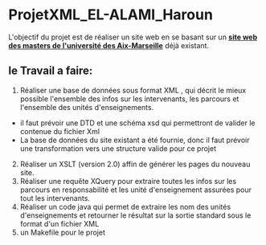 # ProjetXML_EL-ALAMI_Haroun
L'objectif du projet est de réaliser un site web en se basant sur un **[site web des masters de l'université des Aix-Marseille](http://masterinfo.univ-mrs.fr/)** déjà existant.
## le Travail a faire: 
1. Réaliser une base de données sous format XML , qui décrit le mieux possible l'ensemble des infos sur les intervenants, les parcours et l'ensemble des unités d'enseignements.
- il faut prévoir une DTD et une schéma xsd qui permettront de valider le contenue du fichier Xml
- La base de données du site existant a été fournie, donc il faut prévoir une transformation vers une structure valide pour ce projet
2. Réaliser un XSLT (version 2.0) affin de générer les pages du nouveau site.
3. Réaliser une requête XQuery pour extraire toutes les infos sur les parcours en responsabilité et les unité d'enseignement assurées pour tout les intervenants.
4. Réaliser un code java qui permet de extraire les nom des unités d'enseignements et retourner le résultat sur la sortie standard sous le format d'un fichier XML
5. un Makefile pour le projet
